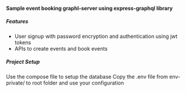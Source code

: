 #### Sample event booking graphl-server using express-graphql library

##### Features
- User signup with password encryption and authentication using jwt tokens
- APIs to create events and book events

##### Project Setup
Use the compose file to setup the database
Copy the .env file from env-private/ to root folder and use your configuration
